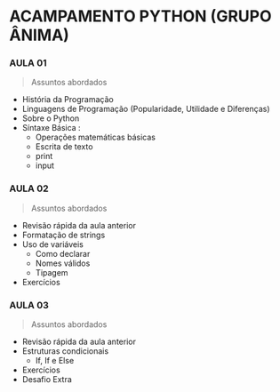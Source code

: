 # ACAMPAMENTO PYTHON (GRUPO ÂNIMA)

### AULA 01
> Assuntos abordados 
- História da Programação
- Linguagens de Programação (Popularidade, Utilidade e Diferenças)
- Sobre o Python
- Síntaxe Básica :
    - Operações matemáticas básicas
    - Escrita de texto
    - print
    - input

### AULA 02
> Assuntos abordados 
- Revisão rápida da aula anterior
- Formatação de strings
- Uso de variáveis
    - Como declarar
    - Nomes válidos
    - Tipagem
- Exercícios 

### AULA 03
> Assuntos abordados 
- Revisão rápida da aula anterior
- Estruturas condicionais
  - If, If e Else
- Exercícios
- Desafio Extra